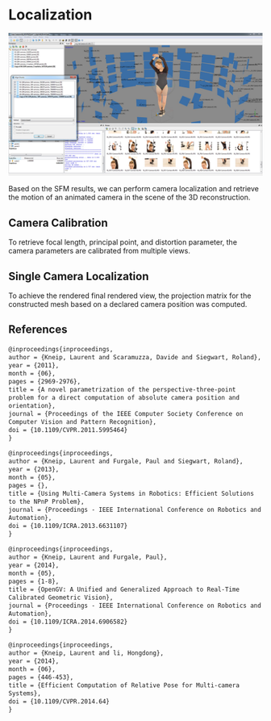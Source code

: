 # Localization

![](.gitbook/assets/posts01-multivoila.jpg)

Based on the SFM results, we can perform camera localization and retrieve the motion of an animated camera in the scene of the 3D reconstruction.

## Camera Calibration

To retrieve focal length, principal point, and distortion parameter, the camera parameters are calibrated from multiple views.

## Single Camera Localization

To achieve the rendered final rendered view, the projection matrix for the constructed mesh based on a declared camera position was computed. 

## References

```text
@inproceedings{inproceedings,
author = {Kneip, Laurent and Scaramuzza, Davide and Siegwart, Roland},
year = {2011},
month = {06},
pages = {2969-2976},
title = {A novel parametrization of the perspective-three-point problem for a direct computation of absolute camera position and orientation},
journal = {Proceedings of the IEEE Computer Society Conference on Computer Vision and Pattern Recognition},
doi = {10.1109/CVPR.2011.5995464}
}
```

```text
@inproceedings{inproceedings,
author = {Kneip, Laurent and Furgale, Paul and Siegwart, Roland},
year = {2013},
month = {05},
pages = {},
title = {Using Multi-Camera Systems in Robotics: Efficient Solutions to the NPnP Problem},
journal = {Proceedings - IEEE International Conference on Robotics and Automation},
doi = {10.1109/ICRA.2013.6631107}
}
```

```text
@inproceedings{inproceedings,
author = {Kneip, Laurent and Furgale, Paul},
year = {2014},
month = {05},
pages = {1-8},
title = {OpenGV: A Unified and Generalized Approach to Real-Time Calibrated Geometric Vision},
journal = {Proceedings - IEEE International Conference on Robotics and Automation},
doi = {10.1109/ICRA.2014.6906582}
}
```

```text
@inproceedings{inproceedings,
author = {Kneip, Laurent and li, Hongdong},
year = {2014},
month = {06},
pages = {446-453},
title = {Efficient Computation of Relative Pose for Multi-camera Systems},
doi = {10.1109/CVPR.2014.64}
}
```

